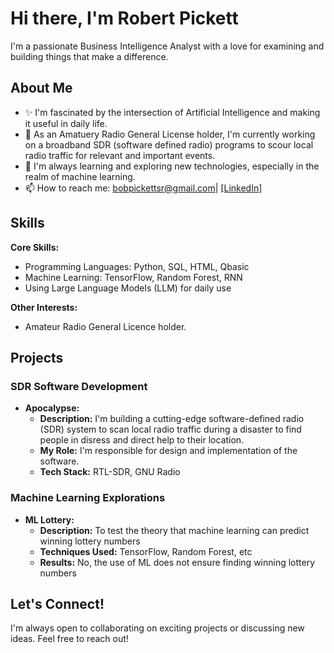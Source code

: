 # Hi there, I'm Robert Pickett

I'm a passionate Business Intelligence Analyst with a love for examining and building things that make a difference.

## About Me

- ✨ I'm fascinated by the intersection of Artificial Intelligence and making it useful in daily life.
- 🔭 As an Amatuery Radio General License holder, I'm currently working on a broadband SDR (software defined radio) programs to scour local radio traffic for relevant and important events.
- 🌱 I'm always learning and exploring new technologies, especially in the realm of machine learning.
- 📫 How to reach me: bobpickettsr@gmail.com| [[LinkedIn]](https://www.linkedin.com/in/robert-pickett-sr/)

## Skills

**Core Skills:**

- Programming Languages: Python, SQL, HTML, Qbasic
- Machine Learning: TensorFlow, Random Forest, RNN
- Using Large Language Models (LLM) for daily use

**Other Interests:**

- Amateur Radio General Licence holder.
  
## Projects

### SDR Software Development

- **Apocalypse:**  
   - **Description:** I'm building a cutting-edge software-defined radio (SDR) system to scan local radio traffic during a disaster to find people in disress and direct help to their location.
   - **My Role:**  I'm responsible for design and implementation of the software.
   - **Tech Stack:** RTL-SDR, GNU Radio

### Machine Learning Explorations

- **ML Lottery:**
   - **Description:** To test the theory that machine learning can predict winning lottery numbers
   - **Techniques Used:** TensorFlow, Random Forest, etc
   - **Results:** No, the use of ML does not ensure finding winning lottery numbers

## Let's Connect!

I'm always open to collaborating on exciting projects or discussing new ideas. Feel free to reach out!
